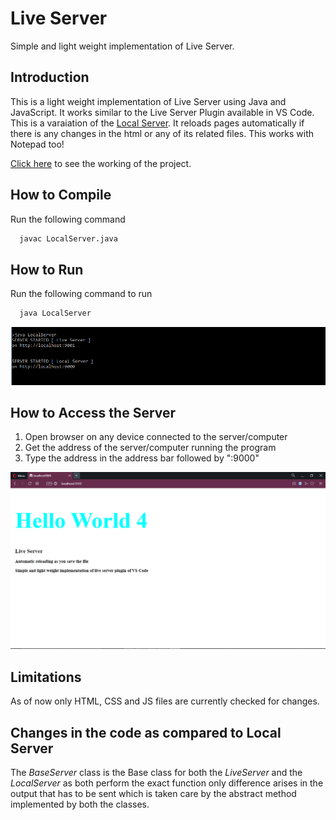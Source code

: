 # Live Server
Simple and light weight implementation of Live Server. 

## Introduction
This is a light weight implementation of Live Server using Java and JavaScript. It works similar to the Live Server Plugin available in VS Code. This is a varaiation of the [Local Server](https://github.com/satanic-devil/Local-Server). It reloads pages automatically if there is any changes in the html or any of its related files. This works with Notepad too!

[Click here](https://youtu.be/2l7_yBnIEmE) to see the working of the project.

## How to Compile
Run the following command
```bash
  javac LocalServer.java
```

## How to Run
Run the following command to run
```bash
  java LocalServer
```
![Example Output of Running the Live Server](https://github.com/satanic-devil/output-files/blob/main/live-server-cmd.png?raw=true)

## How to Access the Server
1. Open browser on any device connected to the server/computer
2. Get the address of the server/computer running the program
3. Type the address in the address bar followed by ":9000"

![Example Output of Accessing the Server on Browser](https://github.com/satanic-devil/output-files/blob/main/live-server-browser.png?raw=true)

## Limitations
As of now only HTML, CSS and JS files are currently checked for changes.

## Changes in the code as compared to Local Server 
The *BaseServer* class is the Base class for both the *LiveServer* and the *LocalServer* as both perform the exact function only difference arises in the output that has to be sent which is taken care by the abstract method implemented by both the classes.
